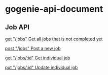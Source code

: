 # gogenie-api-document

## Job API
[get "/jobs"                 Get all jobs that is not completed yet](https://github.com/dshcheung/gogenie-api-document/blob/master/jobs/index.md)

[post "/jobs"                Post a new job](https://github.com/dshcheung/gogenie-api-document/blob/master/jobs/create.md)

[get "/jobs/:id"             Get individual job](https://github.com/dshcheung/gogenie-api-document/blob/master/jobs/show.md)

[put "/jobs/:id"             Update individual job](https://github.com/dshcheung/gogenie-api-document/blob/master/jobs/update.md)

